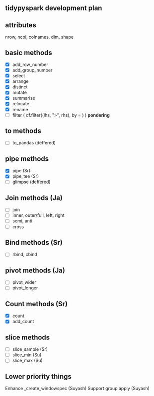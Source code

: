 tidypyspark development plan
----------------------------

attributes
----------
nrow, ncol, colnames, dim, shape

basic methods
--------------
- [x] add_row_number
- [x] add_group_number
- [x] select
- [x] arrange
- [x] distinct
- [x] mutate
- [x] summarise
- [x] relocate
- [x] rename
- [ ] filter ( df.filter((lhs, ">", rhs), by = ) ) **pondering**

to methods
----------
- [ ] to_pandas (deffered)

pipe methods
------------
- [x] pipe (Sr)
- [x] pipe_tee (Sr)
- [ ] glimpse (deffered)

Join methods (Ja)
------------
- [ ] join
- [ ] inner, outer/full, left, right
- [ ] semi, anti
- [ ] cross

Bind methods (Sr)
------------
- [ ] rbind, cbind

pivot methods (Ja)
-------------
- [ ] pivot_wider
- [ ] pivot_longer

Count methods (Sr)
-------------
- [x] count
- [x] add_count

slice methods
-------------
- [ ] slice_sample (Sr)
- [ ] slice_min (Su)
- [ ] slice_max (Su)

Lower priority things
---------------------
Enhance _create_windowspec (Suyash)
Support group apply (Suyash)